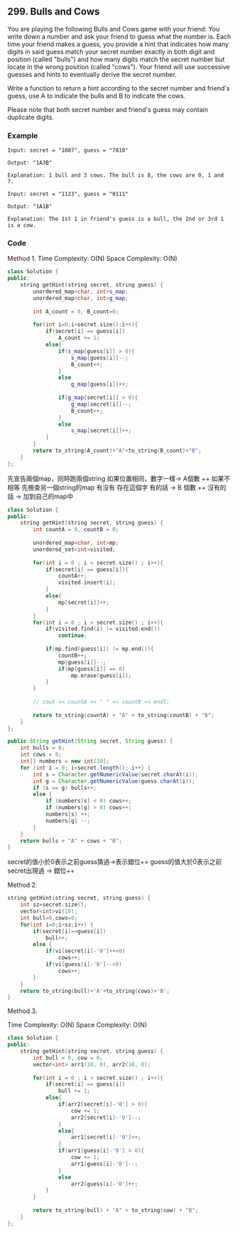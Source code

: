 ## 299. Bulls and Cows

You are playing the following Bulls and Cows game with your friend: You write down a number and ask your friend to guess what the number is. Each time your friend makes a guess, you provide a hint that indicates how many digits in said guess match your secret number exactly in both digit and position (called "bulls") and how many digits match the secret number but locate in the wrong position (called "cows"). Your friend will use successive guesses and hints to eventually derive the secret number.

Write a function to return a hint according to the secret number and friend's guess, use A to indicate the bulls and B to indicate the cows. 

Please note that both secret number and friend's guess may contain duplicate digits.

### Example
```
Input: secret = "1807", guess = "7810"

Output: "1A3B"

Explanation: 1 bull and 3 cows. The bull is 8, the cows are 0, 1 and 7.

Input: secret = "1123", guess = "0111"

Output: "1A1B"

Explanation: The 1st 1 in friend's guess is a bull, the 2nd or 3rd 1 is a cow.

```

### Code


Method 1.
Time Complexity: O(N)
Space Complexity: O(N)

```C++
class Solution {
public:
    string getHint(string secret, string guess) {
        unordered_map<char, int>s_map;
        unordered_map<char, int>g_map;
        
        int A_count = 0, B_count=0;
        
        for(int i=0;i<secret.size();i++){
            if(secret[i] == guess[i])
                A_count += 1;
            else{
                if(s_map[guess[i]] > 0){
                    s_map[guess[i]]--;
                    B_count++;
                }
                else
                    g_map[guess[i]]++;
                
                if(g_map[secret[i]] > 0){
                    g_map[secret[i]]--;
                    B_count++;
                }
                else
                    s_map[secret[i]]++;
            }
        }
        return to_string(A_count)+"A"+to_string(B_count)+"B";
    }
};
```
先宣告兩個map，同時跑兩個string
如果位置相同，數字一樣-> A個數 ++
如果不相等 先檢查另一個string的map 有沒有 存在這個字
有的話 -> B 個數 ++ 
沒有的話 -> 加到自己的map中

```c++
class Solution {
public:
    string getHint(string secret, string guess) {
        int countA = 0, countB = 0;
        
        unordered_map<char, int>mp;
        unordered_set<int>visited;
        
        for(int i = 0 ; i < secret.size() ; i++){
            if(secret[i] == guess[i]){
                countA++;
                visited.insert(i);
            }
            else{
                mp[secret[i]]++;   
            }
        }
        for(int i = 0 ; i < secret.size() ; i++){
            if(visited.find(i) != visited.end())
                continue;
            
            if(mp.find(guess[i]) != mp.end()){
                countB++;
                mp[guess[i]]--;
                if(mp[guess[i]] == 0)
                    mp.erase(guess[i]);
            }
        }
        
        // cout << countA << " " << countB << endl;
        
        return to_string(countA) + "A" + to_string(countB) + "B";
    }
};
```

```java
public String getHint(String secret, String guess) {
    int bulls = 0;
    int cows = 0;
    int[] numbers = new int[10];
    for (int i = 0; i<secret.length(); i++) {
        int s = Character.getNumericValue(secret.charAt(i));
        int g = Character.getNumericValue(guess.charAt(i));
        if (s == g) bulls++;
        else {
            if (numbers[s] < 0) cows++;
            if (numbers[g] > 0) cows++;
            numbers[s] ++;
            numbers[g] --;
        }
    }
    return bulls + "A" + cows + "B";
}
```
secret的值小於0表示之前guess猜過->表示錯位++
guess的值大於0表示之前secret出現過 -> 錯位++

Method 2.

```C++
string getHint(string secret, string guess) {
    int sz=secret.size();
    vector<int>vi(10);
    int bull=0,cows=0;
    for(int i=0;i<sz;i++) {
        if(secret[i]==guess[i])
            bull++;
        else {
            if(vi[secret[i]-'0']++<0)
                cows++;
            if(vi[guess[i]-'0']-->0)
                cows++;
        }
    }
    return to_string(bull)+'A'+to_string(cows)+'B';
}
```

Method 3.

Time Complexity: O(N)
Space Complexity: O(N)

```c++
class Solution {
public:
    string getHint(string secret, string guess) {
        int bull = 0, cow = 0;
        vector<int> arr1(10, 0), arr2(10, 0);
        
        for(int i = 0 ; i < secret.size() ; i++){
            if(secret[i] == guess[i])
                bull += 1;
            else{
                if(arr2[secret[i]-'0'] > 0){
                    cow += 1;
                    arr2[secret[i]-'0']--;
                }
                else{
                    arr1[secret[i]-'0']++;
                }
                if(arr1[guess[i]-'0'] > 0){
                    cow += 1;
                    arr1[guess[i]-'0']--;
                }
                else
                    arr2[guess[i]-'0']++;
            }
        }
        
        return to_string(bull) + "A" + to_string(cow) + "B";
    }
};
```
